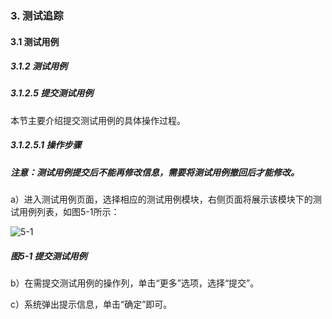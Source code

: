 ### 3. 测试追踪

#### 3.1 测试用例

##### 3.1.2 测试用例

##### 3.1.2.5 提交测试用例

本节主要介绍提交测试用例的具体操作过程。

##### 3.1.2.5.1 操作步骤

##### 注意：测试用例提交后不能再修改信息，需要将测试用例撤回后才能修改。

a）进入测试用例页面，选择相应的测试用例模块，右侧页面将展示该模块下的测试用例列表，如图5-1所示：

![5-1](https://www.feisuanyz.com/fstest/cszz/10.png)

##### 图5-1 提交测试用例

b）在需提交测试用例的操作列，单击“更多”选项，选择“提交”。

c）系统弹出提示信息，单击“确定”即可。
